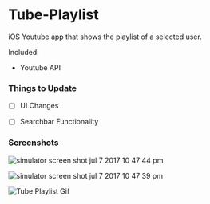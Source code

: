 # Tube-Playlist

iOS Youtube app that shows the playlist of a selected user.

Included:

- Youtube API

### Things to Update

- [ ] UI Changes
- [ ] Searchbar Functionality 


### Screenshots

![simulator screen shot jul 7 2017 10 47 44 pm](https://user-images.githubusercontent.com/24944725/27982523-fcc876fa-6368-11e7-865a-dfe8c7f50925.png)

![simulator screen shot jul 7 2017 10 47 39 pm](https://user-images.githubusercontent.com/24944725/27982524-fccf0ac4-6368-11e7-82d4-9be4eaefddf8.png)

![Tube Playlist Gif](https://github.com/cmcgheit/Hacker-News-Reader/blob/master/tubeplaylist.gif)



